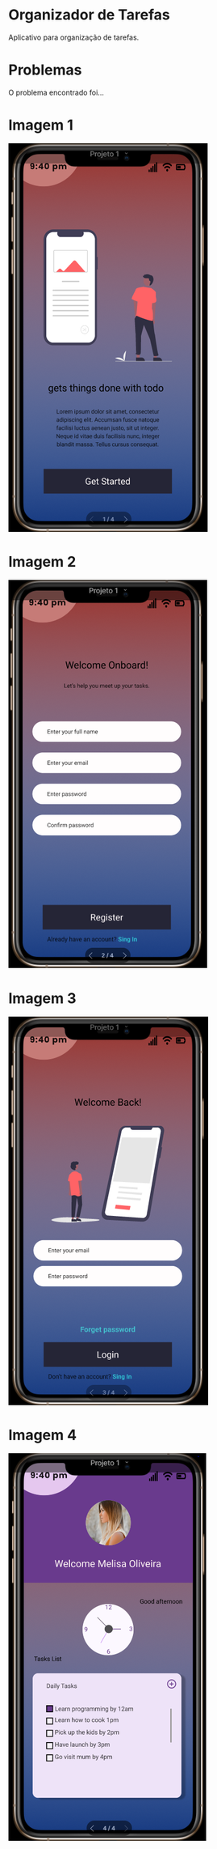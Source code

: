 # Organizador de Tarefas
Aplicativo para organização de tarefas.
# Problemas
O problema encontrado foi...
# Imagem 1
![Screenshot](image1.PNG)
# Imagem 2
![Screenshot](image2.PNG)
# Imagem 3
![Screenshot](image3.PNG)
# Imagem 4
![Screenshot](image4.PNG)
